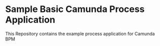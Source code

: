 # Sample Basic Camunda Process Application

This Repository contains the example process application for Camunda BPM

